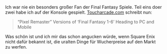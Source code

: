 Ich war nie ein besonders großer Fan der Final Fantasy Spiele. Teil eins doer zwei habe ich auf der Konsole gespielt. [Toucharcade.com](https://toucharcade.com/2021/06/13/final-fantasy-pixel-remaster-iphone-ipad-android-pc/) schreibt nun:

>“Pixel Remaster” Versions of ‘Final Fantasy 1-6’ Heading to PC and Mobile

Was schön ist und ich mir das schon angucken würde, wenn Square Enix nicht dafür bekannt ist, die uralten Dinge für Wucherpreise auf den Markt zu werfen.